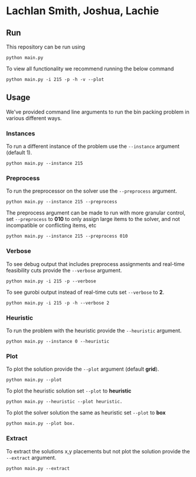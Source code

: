 # Lachlan Smith, Joshua, Lachie

## Run

This repository can be run using

```
python main.py
```

To view all functionality we recommend running the below command

```
python main.py -i 215 -p -h -v --plot
```

## Usage

We've provided command line arguments to run the bin packing problem in various different ways.

### Instances

To run a different instance of the problem use the `--instance` argument (default 1).

```
python main.py --instance 215
```

### Preprocess

To run the preprocessor on the solver use the `--preprocess` argument.

```
python main.py --instance 215 --preprocess
```

The preprocess argument can be made to run with more granular control,
set `--preprocess` to **010** to only assign large items to the solver, and
not incompatible or conflicting items, etc

```
python main.py --instance 215 --preprocess 010
```

### Verbose

To see debug output that includes preprocess assignments and real-time feasibility cuts provide the `--verbose` argument.

```
python main.py -i 215 -p --verbose
```

To see gurobi output instead of real-time cuts set `--verbose` to **2**.

```
python main.py -i 215 -p -h --verbose 2
```

### Heuristic

To run the problem with the heuristic provide the `--heuristic` argument.

```
python main.py --instance 0 --heuristic
```

### Plot

To plot the solution provide the `--plot` argument (default **grid**).

```
python main.py --plot
```

To plot the heuristic solution set `--plot` to **heuristic**

```
python main.py --heuristic --plot heuristic.
```

To plot the solver solution the same as heuristic set `--plot` to **box**

```
python main.py --plot box.
```

### Extract

To extract the solutions x,y placements but not plot the solution provide the `--extract` argument.

```
python main.py --extract
```

